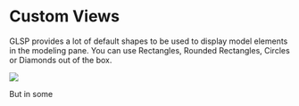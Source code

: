 # Custom Views

GLSP provides a lot of default shapes to be used to display model elements in the modeling pane. You can use Rectangles, Rounded Rectangles, Circles or Diamonds out of the box.

<img src="../images/default_elements.png" />

 But in some 